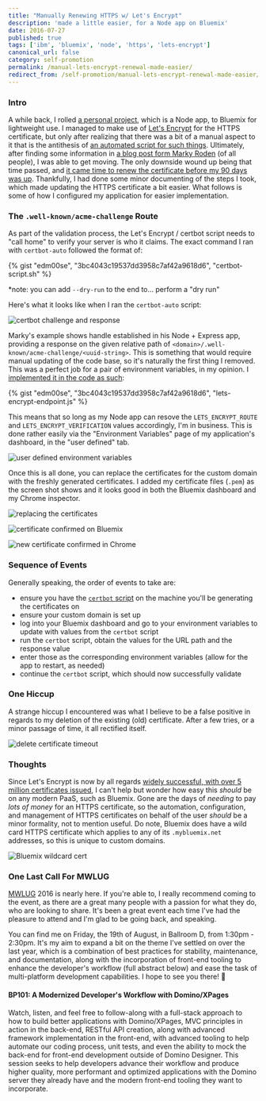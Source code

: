 ```yaml
---
title: "Manually Renewing HTTPS w/ Let's Encrypt"
description: 'made a little easier, for a Node app on Bluemix'
date: 2016-07-27
published: true
tags: ['ibm', 'bluemix', 'node', 'https', 'lets-encrypt']
canonical_url: false
category: self-promotion
permalink: /manual-lets-encrypt-renewal-made-easier/
redirect_from: /self-promotion/manual-lets-encrypt-renewal-made-easier/
---
```


### Intro

A while back, I rolled [a personal project](https://github.com/edm00se/personal-mock-url-shortener), which is a Node app, to Bluemix for lightweight use. I managed to make use of [Let's Encrypt](https://letsencrypt.org/) for the HTTPS certificate, but only after realizing that there was a bit of a manual aspect to it that is the antithesis of [an automated script for such things](https://certbot.eff.org/). Ultimately, after finding some information in [a blog post form Marky Roden](https://xomino.com/2016/02/09/using-lets-encrypt-to-create-an-ssl-certificate-for-my-bluemix-hosted-web-site/) (of all people), I was able to get moving. The only downside wound up being that time passed, and [it came time to renew the certificate before my 90 days was up](https://letsencrypt.org/2015/11/09/why-90-days.html). Thankfully, I had done some minor documenting of the steps I took, which made updating the HTTPS certificate a bit easier. What follows is some of how I configured my application for easier implementation.

### The `.well-known/acme-challenge` Route

As part of the validation process, the Let's Encrypt / certbot script needs to "call home" to verify your server is who it claims. The exact command I ran with `certbot-auto` followed the format of:

{% gist "edm00se", "3bc4043c19537dd3958c7af42a9618d6", "certbot-script.sh" %}

\*note: you can add `--dry-run` to the end to... perform a "dry run"

Here's what it looks like when I ran the `certbot-auto` script:

![certbot challenge and response](./images/bluemix-lets-encrypt/CertBot_Challenge_and_Response.png)

Marky's example shows handle established in his Node + Express app, providing a response on the given relative path of `<domain>/.well-known/acme-challenge/<uuid-string>`. This is something that would require manual updating of the code base, so it's naturally the first thing I removed. This was a perfect job for a pair of environment variables, in my opinion. I [implemented it in the code as such](https://github.com/edm00se/personal-mock-url-shortener/blob/28ea4f1651f2729d466aa7a3bdee4bd11f11ad35/routes/index.js#L8-L10):

{% gist "edm00se", "3bc4043c19537dd3958c7af42a9618d6", "lets-encrypt-endpoint.js" %}

This means that so long as my Node app can resove the `LETS_ENCRYPT_ROUTE` and `LETS_ENCRYPT_VERIFICATION` values accordingly, I'm in business. This is done rather easily via the "Environment Variables" page of my application's dashboard, in the "user defined" tab.

![user defined environment variables](./images/bluemix-lets-encrypt/User_Def_Env_Vars.png)

Once this is all done, you can replace the certificates for the custom domain with the freshly generated certificates. I added my certificate files (`.pem`) as the screen shot shows and it looks good in both the Bluemix dashboard and my Chrome inspector.

![replacing the certificates](./images/bluemix-lets-encrypt/Replacing_the_Certs.png)

![certificate confirmed on Bluemix](./images/bluemix-lets-encrypt/Bluemix_All_Is_Good.png)

![new certificate confirmed in Chrome](./images/bluemix-lets-encrypt/Chrome_All_Is_Good.png)

### Sequence of Events

Generally speaking, the order of events to take are:

- ensure you have the [`certbot` script](https://certbot.eff.org/) on the machine you'll be generating the certificates on
- ensure your custom domain is set up
- log into your Bluemix dashboard and go to your environment variables to update with values from the `certbot` script
- run the `certbot` script, obtain the values for the URL path and the response value
- enter those as the corresponding environment variables (allow for the app to restart, as needed)
- continue the `certbot` script, which should now successfully validate

### One Hiccup

A strange hiccup I encountered was what I believe to be a false positive in regards to my deletion of the existing (old) certificate. After a few tries, or a minor passage of time, it all rectified itself.

![delete certificate timeout](./images/bluemix-lets-encrypt/Timeout.png)

### Thoughts

Since Let's Encrypt is now by all regards [widely successful, with over 5 million certificates issued](https://letsencrypt.org/2016/06/22/https-progress-june-2016.html), I can't help but wonder how easy this _should_ be on any modern PaaS, such as Bluemix. Gone are the days of _needing_ to pay _lots of money_ for an HTTPS certificate, so the automation, configuration, and management of HTTPS certificates on behalf of the user _should_ be a minor formality, not to mention useful. Do note, Bluemix does have a wild card HTTPS certificate which applies to any of its `.mybluemix.net` addresses, so this is unique to custom domains.

![Bluemix wildcard cert](./images/bluemix-lets-encrypt/bluemix-wild-card-https-cert.png)

### One Last Call For MWLUG

[MWLUG](https://www.mwlug.com/) 2016 is nearly here. If you're able to, I really recommend coming to the event, as there are a great many people with a passion for what they do, who are looking to share. It's been a great event each time I've had the pleasure to attend and I'm glad to be going back, and speaking.

You can find me on Friday, the 19th of August, in Ballroom D, from 1:30pm - 2:30pm. It's my aim to expand a bit on the theme I've settled on over the last year, which is a combination of best practices for stability, maintenance, and documentation, along with the incorporation of front-end tooling to enhance the developer's workflow (full abstract below) and ease the task of multi-platform development capabilities. I hope to see you there! 🍻

#### BP101: A Modernized Developer's Workflow with Domino/XPages

Watch, listen, and feel free to follow-along with a full-stack approach to how to build better applications with Domino/XPages, MVC principles in action in the back-end, RESTful API creation, along with advanced framework implementation in the front-end, with advanced tooling to help automate our coding process, unit tests, and even the ability to mock the back-end for front-end development outside of Domino Designer. This session seeks to help developers advance their workflow and produce higher quality, more performant and optimized applications with the Domino server they already have and the modern front-end tooling they want to incorporate.

